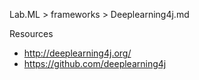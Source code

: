 Lab.ML > frameworks > Deeplearning4j.md

Resources
* http://deeplearning4j.org/
* https://github.com/deeplearning4j




